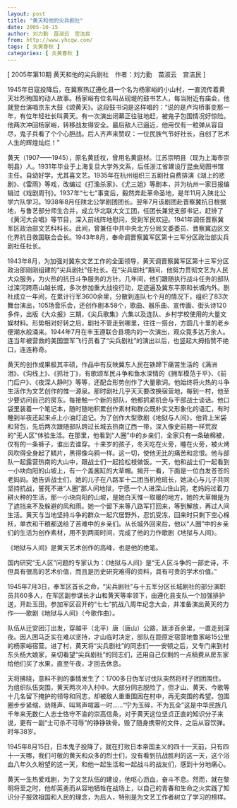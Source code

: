 ```yaml
---
layout: post
title: "黄天和他的尖兵剧社"
date: 2005-10-15
author: 刘力勤　苗淑云　宫洁民
from: http://www.yhcqw.com/
tags: [ 炎黄春秋 ]
categories: [ 炎黄春秋 ]
---
```



[ 2005年第10期 黄天和他的尖兵剧社　作者：刘力勤　苗淑云　宫洁民 ]


1945年日寇投降后，在冀察热辽遵化县一个名为杨家峪的小山村，一直流传着黄天壮烈殉国的动人故事。杨家峪有位名叫丛砚堤的鼓书艺人，每当附近有庙会，他就登台演唱京东大鼓《颂黄天》。这段鼓书词是这样唱的：“说的是卢沟桥事变那一年，有位年轻社长叫黄天。有一次演出闭幕正往驻地赶，被鬼子包围情况好惊险。他两次冲回杨家峪，转移战友得安全。最后敌人已逼近，他用仅有一粒弹从容自尽，鬼子兵看了个个心胆战。后人齐声来赞叹：一位民族气节好社长，自创了艺术人生的辉煌灿烂！”


黄天（1907——1945），原名黄廷权，曾用名黄庭材。江苏崇明县（现为上海市崇明县）人。1931年毕业于上海复旦大学外文系，后任浙江省建设厅昆虫局图书馆主任。自幼好学，尤其喜文艺。1935年在杭州组织三五剧社自费排演《湖上的悲剧》、《雷雨》等戏，改编过《打渔杀家》、《尤三姐》等剧本，并为杭州一家日报编辑过《戏剧周刊》。1937年“七七”事变后，毅然奔赴革命圣地，是年11月入陕北公学六队学习。1938年8月任陕北公学剧团团长。翌年7月该剧团赴晋察冀抗日根据地，与鲁艺部分师生合并，成立华北联大文工团，任团长兼党支部书记，赶排了《黄河大合唱》等节目，深入前线阵地慰问，受到军民欢迎。1941年调任晋察冀军区政治部文艺科科长。此间，曾兼任中共中央北方分局文委委员、晋察冀边区文化界抗日救国联合会长。1943年8月，奉命调晋察冀军区第十三军分区政治部尖兵剧社任社长。


1943年8月，为加强对冀东文艺工作的全面领导，黄天调晋察冀军区第十三军分区政治部刚刚组建的“尖兵剧社”任社长。在“尖兵剧社”期间，他努力贯彻文艺为人民大众服务，为火热的抗日斗争服务的方针。几年间，他们跟随执行战斗任务的部队过滦河跨燕山越长城，多次参加重大战役行动，足迹遍及冀东平原和长城内外。剧社成立一年间，在累计行军3600余里，分散到连队七个月的情况下，组织了83次舞台演出，105场音乐会，还创作剧本58个，歌曲、器乐曲、宣传画、街头诗120多件，出版《大众报》三期，《尖兵歌集》六集以及连队、乡村学校使用的大量文娱材料。形势相对好转之后，剧社不管走到哪里，往往一搭台，方圆几十里的老乡便潮水般涌来。1944年7月在丰玉遵联合县境内的一次演出，观众竟多达万余人。连当年被营救的美国盟军飞行员看了“尖兵剧社”的演出以后，也竖起大拇指赞不绝口，连连称奇。


黄天的创作成果极其丰硕，作品中有反映冀东人民在铁蹄下痛苦生活的《满洲泪》、《沟线上》、《抓壮丁》，有歌颂军民斗争和鱼水深情的《拥军模范于平》、《前门后户》、《夜深人静时》等等，还配合形势创作了大量歌词。他始终将火热的斗争生活作为文艺创作的惟一源泉。那时剧社几乎天天要改换宿营地，每到一村，他至少要访问自己的房东。每接触一个新的部队，他都抓紧机会与干部战士谈话。他口袋里装着一个笔记本，随时随地积累创作素材和群众既朴实又形象化的语汇，有时睡到半夜还起来点上小油灯追记。为了创作大型歌剧《地狱与人间》，他背上米袋和背包，先后两次跟随部队跨过长城去热南辽西一带，深入像史前期一样荒寂的“无人区”体验生活。在那里，他看到“人圈”中的乡亲们，全家只有一条破棉被，仅有的一条裤子，谁出去谁穿。十来岁的孩子，冬天吃在火旁，睡在火旁，被火烤风吹得全身起了鳞片，黑得像乌鸦一样。这一切，使他无比的痛苦和忿恨。他与部队一起露营热南的大山中，跟战士们一起捡松枝做饭。一天，他和战士们一起看到一小块向阳的山坡上，有一个盖酱缸的大草帽。揭开一看，下面是一位白发苍苍的老妈妈。她告诉战士们，她的儿子在八路军十二团当机枪班长，她决心与儿子共同坚持抗战，誓死不进“人圈”那人间地狱，宁愿一个人进深山住山洞，老妈妈过着刀耕火种的生活，那一小块向阳的山坡，是她白天惟一取暖的地方，她的大草帽是为了遮挡来不及躲避的风和雨。她一个留下来等八路军打回来，等到解放，再过人间生活。黄天与当地坚持斗争的群众一起穴居野外，忍饥受冻，回来时只剩下空心棉袄，单衣和干粮都送给了苦难中的乡亲们。从长城外回来后，他以“人圈”中的乡亲们的生活为创作素材，用不到两周时间，完成了他的力作歌剧《地狱与人间》。

《地狱与人间》是黄天艺术创作的高峰，也是他的绝笔。

国内研究“无人区”问题的专家认为：《地狱与人间》是“无人区斗争的一部史诗，不但具有很高的艺术价值，而且是历史研究难得的资料，具有可贵的学术价值。”


1945年7月3日，奉军区首长之命，“尖兵剧社”与十五军分区长城剧社的部分演职员共60多人，在军区副参谋长才山和黄天等率领下，由遵化县支队一个加强排护送，开赴玉田，参加军区召开的“七七”抗战八周年纪念大会，并准备演出黄天的力作——歌剧《地狱与人间》（今歌作曲）。


队伍从迁安团汀出发，穿越平（北平）唐（唐山）公路，跋涉百余里，一直走到深夜。因人困马乏实在难以坚持，才山临时决定，部队在距原定宿营地鲁家峪15公里的杨家峪宿营。进了村，黄天将“尖兵剧社”的同志们一一安顿之后，又专门来到村东头杨大娘家，亲切看望“尖兵剧社”的同志们，还用自己仅剩的一点稿费从房东家给他们买了水果，直至午夜，才回去休息。


天将拂晓，意料不到的事情发生了：1700多日伪军讨伐队突然将村子团团围住。为组织队伍突围，黄天两次冲入村中。大部分同志脱险了，但才山、黄天、今歌等十几名留下掩护的领导和同志，却被敌人重重围困在村中，再无突围的希望。包围圈步步紧缩，劝降声、叫骂声喧嚣一时……“宁为玉碎，不为瓦全”这是中华民族几千年来无数仁人志士恪守不渝的崇高信条，对于黄天这位坚贞正直的知识分子来说，更有一副“士可杀不可辱”的铮铮铁骨。毁了随身携带的文件，之后从容饮弹。时年38岁。


1945年8月15日，日本鬼子投降了，就在打败日本帝国主义的四十一天前，只有四十一天哪，我们可敬的黄天和众多的烈士们，没有看到抗战胜利的这一天，这个浴血八年久久盼望的这一天，和他一起生活和一起战斗的战友们，感到十分地痛心。


黄天一生热爱戏剧，为了文艺队伍的建设，他呕心沥血，奋斗不息。然而，就在黎明将至之时，他却英勇而从容地牺牲在战场上，以自己的青春和生命之火实践了知识分子报效祖国和人民的理念，为后人，特别是为文艺工作者树立了学习的榜样。


